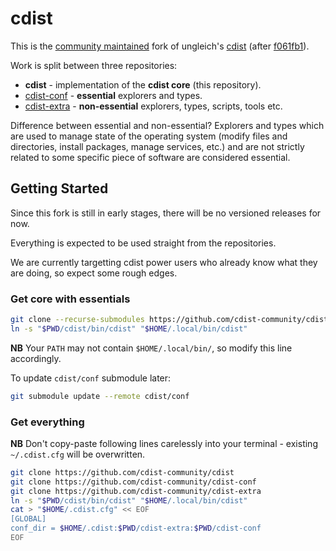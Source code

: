 # cdist

This is the [community maintained](https://github.com/cdist-community)
fork of ungleich's [cdist](https://github.com/ungleich/cdist)
(after [f061fb1](https://github.com/ungleich/cdist/commit/f061fb168ddacc894cb6e9882ff5c8ba002fadd8)).

Work is split between three repositories:

* **cdist** - implementation of the **cdist core** (this repository).
* [cdist-conf](https://github.com/cdist-community/cdist-conf) - **essential** explorers and types.
* [cdist-extra](https://github.com/cdist-community/cdist-extra) - **non-essential** explorers, types, scripts, tools etc.

Difference between essential and non-essential? Explorers and types which are
used to manage state of the operating system (modify files and directories,
install packages, manage services, etc.) and are not strictly related to some
specific piece of software are considered essential.

## Getting Started

Since this fork is still in early stages, there will be no versioned releases
for now.

Everything is expected to be used straight from the repositories.

We are currently targetting cdist power users who already know what they are
doing, so expect some rough edges.

### Get core with essentials

```sh
git clone --recurse-submodules https://github.com/cdist-community/cdist
ln -s "$PWD/cdist/bin/cdist" "$HOME/.local/bin/cdist"
```

**NB** Your `PATH` may not contain `$HOME/.local/bin/`, so modify this line accordingly.

To update `cdist/conf` submodule later:

```sh
git submodule update --remote cdist/conf
```

### Get everything

**NB** Don't copy-paste following lines carelessly into your terminal - existing `~/.cdist.cfg` will be overwritten.

```sh
git clone https://github.com/cdist-community/cdist
git clone https://github.com/cdist-community/cdist-conf
git clone https://github.com/cdist-community/cdist-extra
ln -s "$PWD/cdist/bin/cdist" "$HOME/.local/bin/cdist"
cat > "$HOME/.cdist.cfg" << EOF
[GLOBAL]
conf_dir = $HOME/.cdist:$PWD/cdist-extra:$PWD/cdist-conf
EOF
```

